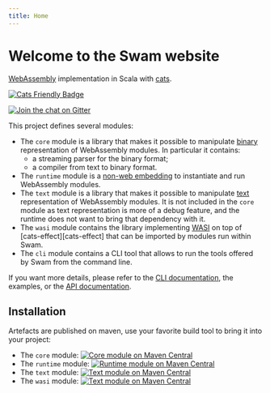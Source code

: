 ```yaml
---
title: Home
---
```


# Welcome to the Swam website

[WebAssembly][webassembly] implementation in Scala with [cats][cats].

[![Cats Friendly Badge][cats-friendly-logo]][cats]

[![Join the chat on Gitter](https://badges.gitter.im/satabin/swam.svg)](https://gitter.im/satabin/swam?utm_source=badge&utm_medium=badge&utm_campaign=pr-badge)

This project defines several modules:

 - The `core` module is a library that makes it possible to manipulate [binary][binary-encoding] representation of WebAssembly modules. In particular it contains:
   - a streaming parser for the binary format;
   - a compiler from text to binary format.
 - The `runtime` module is a [non-web embedding][non-web-embedding] to instantiate and run WebAssembly modules.
 - The `text` module is a library that makes it possible to manipulate [text][text-format] representation of WebAssembly modules.
   It is not included in the `core` module as text representation is more of a debug feature, and the runtime does not want to bring
   that dependency with it.
 - The `wasi` module contains the library implementing [WASI][wasi] on top of [cats-effect][cats-effect] that can be imported by modules run within Swam.
 - The `cli` module contains a CLI tool that allows to run the tools offered by Swam from the command line.

If you want more details, please refer to the [CLI documentation][cli], the examples, or the [API documentation][api].

## Installation

Artefacts are published on maven, use your favorite build tool to bring it into your project:

 - The `core` module: [![Core module on Maven Central][core-image]][core-maven]
 - The `runtime` module: [![Runtime module on Maven Central][runtime-image]][runtime-maven]
 - The `text` module: [![Text module on Maven Central][text-image]][text-maven]
 - The `wasi` module: [![Text module on Maven Central][wasi-image]][wasi-maven]

[webassembly]: https://webassembly.org/
[text-format]: https://webassembly.org/docs/text-format/
[binary-encoding]: https://webassembly.org/docs/binary-encoding/
[non-web-embedding]: https://webassembly.org/docs/non-web/
[api]: /api/
[cli]: /cli/
[cats-friendly-logo]: https://typelevel.org/cats/img/cats-badge-tiny.png
[cats]: https://typelevel.org/cats
[core-image]: https://img.shields.io/maven-central/v/org.gnieh/swam-core_2.13.svg
[core-maven]: https://maven-badges.herokuapp.com/maven-central/org.gnieh/swam-core_2.13
[runtime-image]: https://img.shields.io/maven-central/v/org.gnieh/swam-runtime_2.13.svg
[runtime-maven]: https://maven-badges.herokuapp.com/maven-central/org.gnieh/swam-runtime_2.13
[text-image]: https://img.shields.io/maven-central/v/org.gnieh/swam-text_2.13.svg
[text-maven]: https://maven-badges.herokuapp.com/maven-central/org.gnieh/swam-text_2.13
[wasi-image]: https://img.shields.io/maven-central/v/org.gnieh/swam-wasi_2.13.svg
[wasi-maven]: https://maven-badges.herokuapp.com/maven-central/org.gnieh/swam-wasi_2.13
[wasi]: https://wasi.dev/
